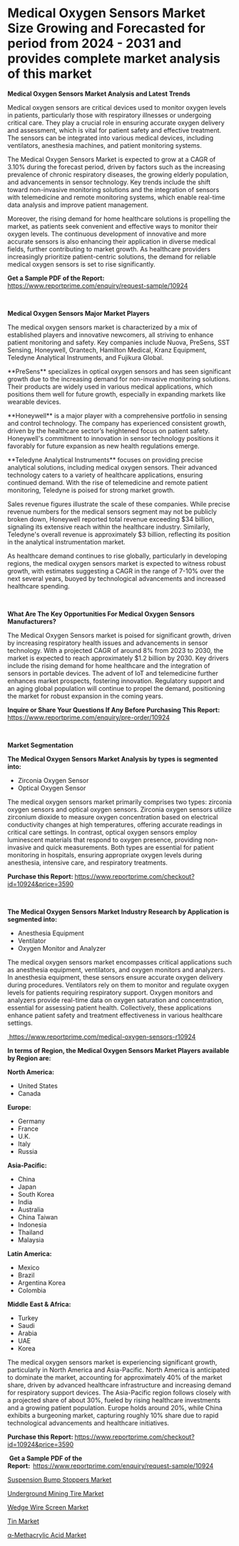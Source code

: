 <p><h1>Medical Oxygen Sensors Market Size Growing and Forecasted for period from 2024 - 2031 and provides complete market analysis of this market</h1></p><p><strong>Medical Oxygen Sensors Market Analysis and Latest Trends</strong></p>
<p><p>Medical oxygen sensors are critical devices used to monitor oxygen levels in patients, particularly those with respiratory illnesses or undergoing critical care. They play a crucial role in ensuring accurate oxygen delivery and assessment, which is vital for patient safety and effective treatment. The sensors can be integrated into various medical devices, including ventilators, anesthesia machines, and patient monitoring systems.</p><p>The Medical Oxygen Sensors Market is expected to grow at a CAGR of 3.10% during the forecast period, driven by factors such as the increasing prevalence of chronic respiratory diseases, the growing elderly population, and advancements in sensor technology. Key trends include the shift toward non-invasive monitoring solutions and the integration of sensors with telemedicine and remote monitoring systems, which enable real-time data analysis and improve patient management.</p><p>Moreover, the rising demand for home healthcare solutions is propelling the market, as patients seek convenient and effective ways to monitor their oxygen levels. The continuous development of innovative and more accurate sensors is also enhancing their application in diverse medical fields, further contributing to market growth. As healthcare providers increasingly prioritize patient-centric solutions, the demand for reliable medical oxygen sensors is set to rise significantly.</p></p>
<p><strong>Get a Sample PDF of the Report:&nbsp;</strong> <a href="https://www.reportprime.com/enquiry/request-sample/10924">https://www.reportprime.com/enquiry/request-sample/10924</a></p>
<p>&nbsp;</p>
<p><strong>Medical Oxygen Sensors Major Market Players</strong></p>
<p><p>The medical oxygen sensors market is characterized by a mix of established players and innovative newcomers, all striving to enhance patient monitoring and safety. Key companies include Nuova, PreSens, SST Sensing, Honeywell, Orantech, Hamilton Medical, Kranz Equipment, Teledyne Analytical Instruments, and Fujikura Global.</p><p>**PreSens** specializes in optical oxygen sensors and has seen significant growth due to the increasing demand for non-invasive monitoring solutions. Their products are widely used in various medical applications, which positions them well for future growth, especially in expanding markets like wearable devices.</p><p>**Honeywell** is a major player with a comprehensive portfolio in sensing and control technology. The company has experienced consistent growth, driven by the healthcare sector’s heightened focus on patient safety. Honeywell's commitment to innovation in sensor technology positions it favorably for future expansion as new health regulations emerge.</p><p>**Teledyne Analytical Instruments** focuses on providing precise analytical solutions, including medical oxygen sensors. Their advanced technology caters to a variety of healthcare applications, ensuring continued demand. With the rise of telemedicine and remote patient monitoring, Teledyne is poised for strong market growth.</p><p>Sales revenue figures illustrate the scale of these companies. While precise revenue numbers for the medical sensors segment may not be publicly broken down, Honeywell reported total revenue exceeding $34 billion, signaling its extensive reach within the healthcare industry. Similarly, Teledyne's overall revenue is approximately $3 billion, reflecting its position in the analytical instrumentation market.</p><p>As healthcare demand continues to rise globally, particularly in developing regions, the medical oxygen sensors market is expected to witness robust growth, with estimates suggesting a CAGR in the range of 7-10% over the next several years, buoyed by technological advancements and increased healthcare spending.</p></p>
<p>&nbsp;</p>
<p><strong>What Are The Key Opportunities For Medical Oxygen Sensors Manufacturers?</strong></p>
<p><p>The Medical Oxygen Sensors market is poised for significant growth, driven by increasing respiratory health issues and advancements in sensor technology. With a projected CAGR of around 8% from 2023 to 2030, the market is expected to reach approximately $1.2 billion by 2030. Key drivers include the rising demand for home healthcare and the integration of sensors in portable devices. The advent of IoT and telemedicine further enhances market prospects, fostering innovation. Regulatory support and an aging global population will continue to propel the demand, positioning the market for robust expansion in the coming years.</p></p>
<p><strong>Inquire or Share Your Questions If Any Before Purchasing This Report:</strong> <a href="https://www.reportprime.com/enquiry/pre-order/10924">https://www.reportprime.com/enquiry/pre-order/10924</a></p>
<p>&nbsp;</p>
<p><strong>Market Segmentation</strong></p>
<p><strong>The Medical Oxygen Sensors Market Analysis by types is segmented into:</strong></p>
<p><ul><li>Zirconia Oxygen Sensor</li><li>Optical Oxygen Sensor</li></ul></p>
<p><p>The medical oxygen sensors market primarily comprises two types: zirconia oxygen sensors and optical oxygen sensors. Zirconia oxygen sensors utilize zirconium dioxide to measure oxygen concentration based on electrical conductivity changes at high temperatures, offering accurate readings in critical care settings. In contrast, optical oxygen sensors employ luminescent materials that respond to oxygen presence, providing non-invasive and quick measurements. Both types are essential for patient monitoring in hospitals, ensuring appropriate oxygen levels during anesthesia, intensive care, and respiratory treatments.</p></p>
<p><strong>Purchase this Report:&nbsp;</strong><a href="https://www.reportprime.com/checkout?id=10924&price=3590">https://www.reportprime.com/checkout?id=10924&price=3590</a></p>
<p>&nbsp;</p>
<p><strong>The Medical Oxygen Sensors Market Industry Research by Application is segmented into:</strong></p>
<p><ul><li>Anesthesia Equipment</li><li>Ventilator</li><li>Oxygen Monitor and Analyzer</li></ul></p>
<p><p>The medical oxygen sensors market encompasses critical applications such as anesthesia equipment, ventilators, and oxygen monitors and analyzers. In anesthesia equipment, these sensors ensure accurate oxygen delivery during procedures. Ventilators rely on them to monitor and regulate oxygen levels for patients requiring respiratory support. Oxygen monitors and analyzers provide real-time data on oxygen saturation and concentration, essential for assessing patient health. Collectively, these applications enhance patient safety and treatment effectiveness in various healthcare settings.</p></p>
<p><a href="https://www.reportprime.com/medical-oxygen-sensors-r10924">&nbsp;https://www.reportprime.com/medical-oxygen-sensors-r10924</a></p>
<p><strong>In terms of Region, the Medical Oxygen Sensors Market Players available by Region are:</strong></p>
<p>
    <p> <strong> North America: </strong>
        <ul>
            <li>United States</li>
            <li>Canada</li>
        </ul>
        </p> 
    <p> <strong> Europe: </strong>
        <ul>
            <li>Germany</li>
            <li>France</li>
            <li>U.K.</li>
            <li>Italy</li>
            <li>Russia</li>
        </ul>
        </p> 
    <p> <strong> Asia-Pacific: </strong>
        <ul>
            <li>China</li>
            <li>Japan</li>
            <li>South Korea</li>
            <li>India</li>
            <li>Australia</li>
            <li>China Taiwan</li>
            <li>Indonesia</li>
            <li>Thailand</li>
            <li>Malaysia</li>
        </ul>
        </p> 
    <p> <strong> Latin America: </strong>
        <ul>
            <li>Mexico</li>
            <li>Brazil</li>
            <li>Argentina Korea</li>
            <li>Colombia</li>
        </ul>
        </p> 
    <p> <strong> Middle East & Africa: </strong>
        <ul>
            <li>Turkey</li>
            <li>Saudi</li>
            <li>Arabia</li>
            <li>UAE</li>
            <li>Korea</li>
        </ul>
    </p>
    </p>
<p><p>The medical oxygen sensors market is experiencing significant growth, particularly in North America and Asia-Pacific. North America is anticipated to dominate the market, accounting for approximately 40% of the market share, driven by advanced healthcare infrastructure and increasing demand for respiratory support devices. The Asia-Pacific region follows closely with a projected share of about 30%, fueled by rising healthcare investments and a growing patient population. Europe holds around 20%, while China exhibits a burgeoning market, capturing roughly 10% share due to rapid technological advancements and healthcare initiatives.</p></p>
<p><strong>Purchase this Report: </strong><a href="https://www.reportprime.com/checkout?id=10924&price=3590">https://www.reportprime.com/checkout?id=10924&price=3590</a></p>
<p>&nbsp;<strong>Get a Sample PDF of the Report:&nbsp;&nbsp;</strong><a href="https://www.reportprime.com/enquiry/request-sample/10924">https://www.reportprime.com/enquiry/request-sample/10924</a></p>
<p><strong></strong></p>
<p><p><a href="https://issuu.com/reportprime-2/docs/suspension-bump-stoppers-market-siz_96a43767cc1e8f">Suspension Bump Stoppers Market</a></p><p><a href="https://issuu.com/reportprime-2/docs/underground-mining-tire-market-size_c65e23ba1b8de7">Underground Mining Tire Market</a></p><p><a href="https://www.linkedin.com/pulse/wedge-wire-screen-market-insights-product-type-application-riuye?trackingId=6Pmu73f0SI%2BskWXn5M7eRw%3D%3D">Wedge Wire Screen Market</a></p><p><a href="https://www.linkedin.com/pulse/charting-future-comprehensive-analysis-global-tin-market-tance?trackingId=oTdb3hz0SkKpkkrsahrzvQ%3D%3D">Tin Market</a></p><p><a href="https://medium.com/@theresa.lee545/what-is-%CE%B1-methacrylic-acid-market-b74742a80550">α-Methacrylic Acid Market</a></p></p>